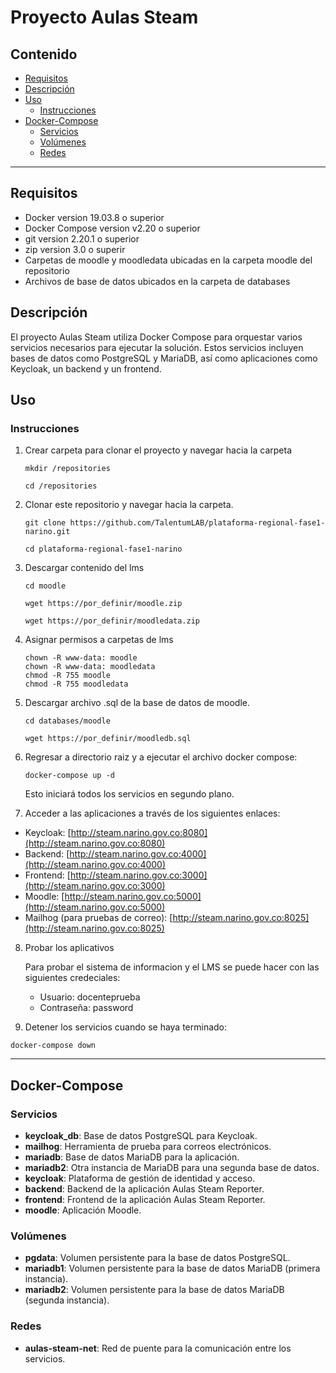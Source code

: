 Proyecto Aulas Steam
====================

Contenido
---------

*   [Requisitos](#requisitos)
*   [Descripción](#descripcion)
*   [Uso](#uso)
    *   [Instrucciones](#instrucciones)
*   [Docker-Compose](#docker-compose)
    *   [Servicios](#servicios)
    *   [Volúmenes](#volúmenes)
    *   [Redes](#redes)

* * *

Requisitos
----------

*   Docker version 19.03.8 o superior
*   Docker Compose version v2.20 o superior
*   git version 2.20.1 o superior
*   zip version 3.0 o superir
*   Carpetas de moodle y moodledata ubicadas en la carpeta moodle del repositorio
*   Archivos de base de datos ubicados en la carpeta de databases

Descripción
-----------

El proyecto Aulas Steam utiliza Docker Compose para orquestar varios servicios necesarios para ejecutar la solución. Estos servicios incluyen bases de datos como PostgreSQL y MariaDB, así como aplicaciones como Keycloak, un backend y un frontend.

Uso
---

### Instrucciones

1.  Crear carpeta para clonar el proyecto y navegar hacia la carpeta
    ```
    mkdir /repositories

    cd /repositories
    ```
2.  Clonar este repositorio y navegar hacia la carpeta.
    ```
    git clone https://github.com/TalentumLAB/plataforma-regional-fase1-narino.git

    cd plataforma-regional-fase1-narino
    ```
3.  Descargar contenido del lms
    ```
    cd moodle

    wget https://por_definir/moodle.zip

    wget https://por_definir/moodledata.zip
    ```

4. Asignar permisos a carpetas de lms
    ```
    chown -R www-data: moodle
    chown -R www-data: moodledata
    chmod -R 755 moodle
    chmod -R 755 moodledata
    ```
5.  Descargar archivo .sql de la base de datos de moodle.
    ```
    cd databases/moodle

    wget https://por_definir/moodledb.sql
    ```
6.  Regresar a directorio raiz y a ejecutar el archivo docker compose:
    ```
    docker-compose up -d
    ```

    Esto iniciará todos los servicios en segundo plano.

7.  Acceder a las aplicaciones a través de los siguientes enlaces:

*   Keycloak: [http://steam.narino.gov.co:8080](http://steam.narino.gov.co:8080)
*   Backend: [http://steam.narino.gov.co:4000](http://steam.narino.gov.co:4000)
*   Frontend: [http://steam.narino.gov.co:3000](http://steam.narino.gov.co:3000)
*   Moodle: [http://steam.narino.gov.co:5000](http://steam.narino.gov.co:5000)
*   Mailhog (para pruebas de correo): [http://steam.narino.gov.co:8025](http://steam.narino.gov.co:8025)

8.  Probar los aplicativos

    Para probar el sistema de informacion y el LMS se puede hacer con las siguientes credeciales:

    *   Usuario: docenteprueba
    *   Contraseña: password

9.  Detener los servicios cuando se haya terminado:


```
docker-compose down
```

* * *

Docker-Compose
--------------

### Servicios

*   **keycloak\_db**: Base de datos PostgreSQL para Keycloak.
*   **mailhog**: Herramienta de prueba para correos electrónicos.
*   **mariadb**: Base de datos MariaDB para la aplicación.
*   **mariadb2**: Otra instancia de MariaDB para una segunda base de datos.
*   **keycloak**: Plataforma de gestión de identidad y acceso.
*   **backend**: Backend de la aplicación Aulas Steam Reporter.
*   **frontend**: Frontend de la aplicación Aulas Steam Reporter.
*   **moodle**: Aplicación Moodle.

### Volúmenes

*   **pgdata**: Volumen persistente para la base de datos PostgreSQL.
*   **mariadb1**: Volumen persistente para la base de datos MariaDB (primera instancia).
*   **mariadb2**: Volumen persistente para la base de datos MariaDB (segunda instancia).

### Redes

*   **aulas-steam-net**: Red de puente para la comunicación entre los servicios.

